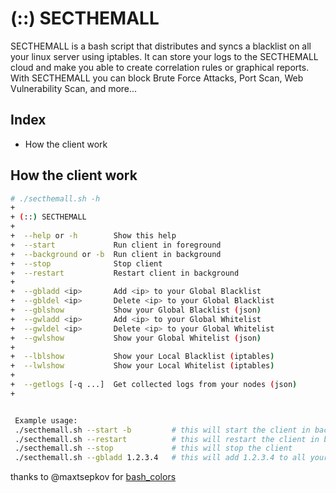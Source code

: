 # (::) SECTHEMALL
SECTHEMALL is a bash script that distributes and syncs a blacklist on all your linux server using iptables.
It can store your logs to the SECTHEMALL cloud and make you able to create correlation rules or graphical reports.
With SECTHEMALL you can block Brute Force Attacks, Port Scan, Web Vulnerability Scan, and more...

## Index
- How the client work

## How the client work
```sh
# ./secthemall.sh -h
+
+ (::) SECTHEMALL
+
+  --help or -h        Show this help
+  --start             Run client in foreground
+  --background or -b  Run client in background
+  --stop              Stop client
+  --restart           Restart client in background
+
+  --gbladd <ip>       Add <ip> to your Global Blacklist
+  --gbldel <ip>       Delete <ip> to your Global Blacklist
+  --gblshow           Show your Global Blacklist (json)
+  --gwladd <ip>       Add <ip> to your Global Whitelist
+  --gwldel <ip>       Delete <ip> to your Global Whitelist
+  --gwlshow           Show your Global Whitelist (json)
+
+  --lblshow           Show your Local Blacklist (iptables)
+  --lwlshow           Show your Local Whitelist (iptables)
+
+  --getlogs [-q ...]  Get collected logs from your nodes (json)
+


 Example usage:
 ./secthemall.sh --start -b         # this will start the client in background
 ./secthemall.sh --restart          # this will restart the client in background
 ./secthemall.sh --stop             # this will stop the client
 ./secthemall.sh --gbladd 1.2.3.4   # this will add 1.2.3.4 to all your nodes blacklist

```

thanks to @maxtsepkov for [bash_colors](https://github.com/maxtsepkov/bash_colors)
